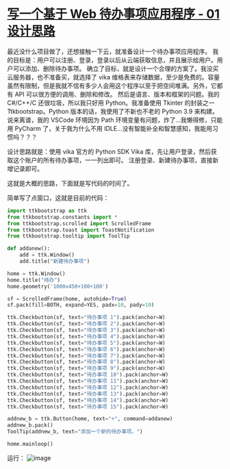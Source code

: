 # [写一个基于 Web 待办事项应用程序 - 01 设计思路](https://github.com/miner233/blog/issues/5)

最近没什么项目做了，还想接触一下云，就准备设计一个待办事项应用程序。
我的目标是：用户可以注册、登录，登录以后从云端获取信息，并且展示给用户。用户可以添加、删除待办事项。
确立了目标，就是设计一个合理的方案了。我没买云服务器，也不准备买，就选择了 vika 维格表来存储数据，至少是免费的。容量虽然有限制，但是我就不信有多少人会用这个程序以至于把空间堆满。另外，它都有 API 可以很方便的调用、删除和修改。
然后是语言、版本和框架的问题。我的 C#/C++/C 还很垃圾，所以我只好用 Python。我准备使用 Tkinter 的封装之一 Ttkbootstrap。Python 版本的话，我使用了不新也不老的 Python 3.9 来构建。
说来离谱，我的 VSCode 环境因为 Path 环境变量有问题，炸了...我懒得修，只能用 PyCharm 了，关于我为什么不用 IDLE...没有智能补全和智慧感知，我能用习惯吗？？？

设计思路就是：使用 vika 官方的 Python SDK Vika 库，先让用户登录，然后获取这个账户的所有待办事项，一一列出即可。
注册登录、新建待办事项，直接新增记录即可。

这就是大概的思路，下面就是写代码的时间了。

简单写了点窗口，这就是目前的代码：
```Python
import ttkbootstrap as ttk
from ttkbootstrap.constants import *
from ttkbootstrap.scrolled import ScrolledFrame
from ttkbootstrap.toast import ToastNotification
from ttkbootstrap.tooltip import ToolTip

def addanew():
    add = ttk.Window()
    add.title("新建待办事项")

home = ttk.Window()
home.title("待办")
home.geometry('1000x450+100+100')

sf = ScrolledFrame(home, autohide=True)
sf.pack(fill=BOTH, expand=YES, padx=10, pady=10)

ttk.Checkbutton(sf, text="待办事项 1").pack(anchor=W)
ttk.Checkbutton(sf, text="待办事项 2").pack(anchor=W)
ttk.Checkbutton(sf, text="待办事项 3").pack(anchor=W)
ttk.Checkbutton(sf, text="待办事项 4").pack(anchor=W)
ttk.Checkbutton(sf, text="待办事项 5").pack(anchor=W)
ttk.Checkbutton(sf, text="待办事项 6").pack(anchor=W)
ttk.Checkbutton(sf, text="待办事项 7").pack(anchor=W)
ttk.Checkbutton(sf, text="待办事项 8").pack(anchor=W)
ttk.Checkbutton(sf, text="待办事项 9").pack(anchor=W)
ttk.Checkbutton(sf, text="待办事项 10").pack(anchor=W)
ttk.Checkbutton(sf, text="待办事项 11").pack(anchor=W)
ttk.Checkbutton(sf, text="待办事项 12").pack(anchor=W)
ttk.Checkbutton(sf, text="待办事项 13").pack(anchor=W)
ttk.Checkbutton(sf, text="待办事项 14").pack(anchor=W)
ttk.Checkbutton(sf, text="待办事项 15").pack(anchor=W)

addnew_b = ttk.Button(home, text="+", command=addanew)
addnew_b.pack()
ToolTip(addnew_b, text="添加一个新的待办事项。")

home.mainloop()
```

运行：
![image](https://user-images.githubusercontent.com/110521837/208240151-2170ec47-e6b9-43d1-9928-7ce07dd81aa0.png)

